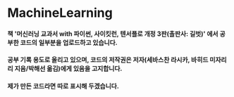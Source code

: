 # MachineLearning
#### 책 '머신러닝 교과서 with 파이썬, 사이킷런, 텐서플로 개정 3판(촐판사: 길벗)' 에서 공부한 코드의 일부분을 업로드하고 있습니다.   
#### 공부 기록 용도로 올리고 있으며, 코드의 저작권은 저자(세바스찬 라시카, 바히드 미자리리 지음/박해선 옮김)에게 있음을 고지합니다.   
#### 제가 만든 코드라면 따로 표시해 두겠습니다.   
